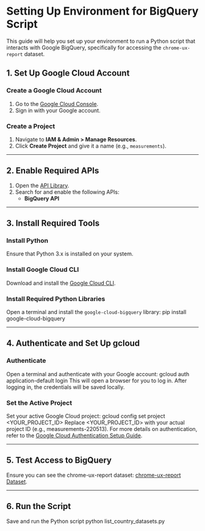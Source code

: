 # Setting Up Environment for BigQuery Script

This guide will help you set up your environment to run a Python script that interacts with Google BigQuery, specifically for accessing the `chrome-ux-report` dataset.

## 1. Set Up Google Cloud Account

### Create a Google Cloud Account
1. Go to the [Google Cloud Console](https://console.cloud.google.com/).
2. Sign in with your Google account.

### Create a Project
1. Navigate to **IAM & Admin > Manage Resources**.
2. Click **Create Project** and give it a name (e.g., `measurements`).

---

## 2. Enable Required APIs

1. Open the [API Library](https://console.cloud.google.com/apis/library).
2. Search for and enable the following APIs:
   - **BigQuery API**

---

## 3. Install Required Tools

### Install Python
Ensure that Python 3.x is installed on your system.

### Install Google Cloud CLI
Download and install the [Google Cloud CLI](https://cloud.google.com/sdk/docs/install).

### Install Required Python Libraries
Open a terminal and install the `google-cloud-bigquery` library:
pip install google-cloud-bigquery

---

## 4. Authenticate and Set Up gcloud

### Authenticate
Open a terminal and authenticate with your Google account:
gcloud auth application-default login
This will open a browser for you to log in.
After logging in, the credentials will be saved locally.

### Set the Active Project
Set your active Google Cloud project:
gcloud config set project <YOUR_PROJECT_ID>
Replace <YOUR_PROJECT_ID> with your actual project ID (e.g., measurements-220513).
For more details on authentication, refer to the [Google Cloud Authentication Setup Guide](https://cloud.google.com/docs/authentication/set-up-adc-local-dev-environment).

---

## 5. Test Access to BigQuery
Ensure you can see the chrome-ux-report dataset: [chrome-ux-report Dataset](https://console.cloud.google.com/bigquery?p=chrome-ux-report&d=all&page=dataset).

---

## 6. Run the Script
Save and run the Python script python list_country_datasets.py


